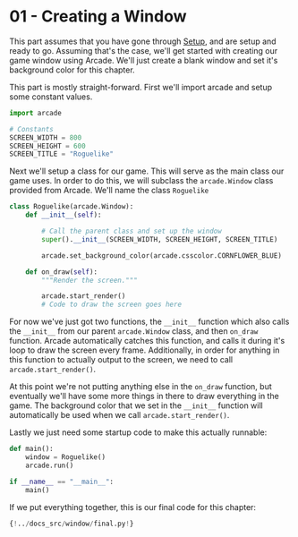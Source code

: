 # 01 - Creating a Window

This part assumes that you have gone through [Setup](./setup.md), and are setup and ready to go. Assuming that's the case, we'll get started with creating our game window using Arcade. We'll just create a blank window and set it's background color for this chapter.

This part is mostly straight-forward. First we'll import arcade and setup some constant values.

```Python
import arcade

# Constants
SCREEN_WIDTH = 800
SCREEN_HEIGHT = 600
SCREEN_TITLE = "Roguelike"
```

Next we'll setup a class for our game. This will serve as the main class our game uses. In order to do this, we will subclass the `arcade.Window` class provided from Arcade. We'll name the class `Roguelike`

```Python
class Roguelike(arcade.Window):
    def __init__(self):

        # Call the parent class and set up the window
        super().__init__(SCREEN_WIDTH, SCREEN_HEIGHT, SCREEN_TITLE)

        arcade.set_background_color(arcade.csscolor.CORNFLOWER_BLUE)

    def on_draw(self):
        """Render the screen."""

        arcade.start_render()
        # Code to draw the screen goes here
```

For now we've just got two functions, the `__init__` function which also calls the `__init__` from our parent `arcade.Window` class, and then `on_draw` function. Arcade automatically catches this function, and calls it during it's loop to draw the screen every frame. Additionally, in order for anything in this function to actually output to the screen, we need to call `arcade.start_render()`.

At this point we're not putting anything else in the `on_draw` function, but eventually we'll have some more things in there to draw everything in the game. The background color that we set in the `__init__` function will automatically be used when we call `arcade.start_render()`.

Lastly we just need some startup code to make this actually runnable:

```Python
def main():
    window = Roguelike()
    arcade.run()

if __name__ == "__main__":
    main()
```

If we put everything together, this is our final code for this chapter:

```Python
{!../docs_src/window/final.py!}
```
